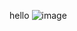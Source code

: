 hello
![image](https://github.com/Aranel9966/Aranel9966/assets/97527641/cf7bcaa1-29fb-4907-b907-2ad426ff9cb4)

